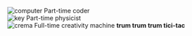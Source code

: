 ![computer](https://user-images.githubusercontent.com/109796545/213823797-7b785b30-ebe5-4dd0-8d3e-8d8285ec3982.png) Part-time coder<br>
![key](https://user-images.githubusercontent.com/109796545/213823187-31eabcfe-59f6-49ff-a3ce-a500876e550d.png) Part-time physicist <br>
![crema](https://user-images.githubusercontent.com/109796545/213823242-ccbbb1d0-1ce0-4b1b-acb1-6df507908d27.png) Full-time creativity machine **trum trum trum tici-tac**<br>
<!---
saitunc/saitunc is a ✨ special ✨ repository because its `README.md` (this file) appears on your GitHub profile.
You can click the Preview link to take a look at your changes.
--->
